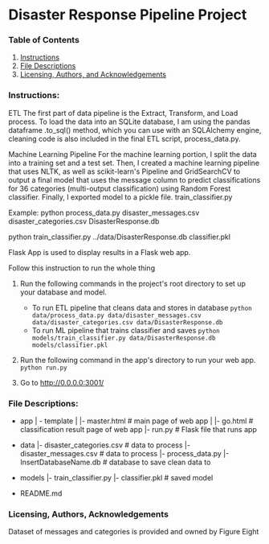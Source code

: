 # Disaster Response Pipeline Project

### Table of Contents

1. [Instructions](#instructions)
2. [File Descriptions](#files)
3. [Licensing, Authors, and Acknowledgements](#licensing)

### Instructions:<a name="instructions"></a>
ETL
The first part of  data pipeline is the Extract, Transform, and Load process. To load the data into an SQLite database, I am using the pandas dataframe .to_sql() method, which you can use with an SQLAlchemy engine, cleaning code is also included in the final ETL script, process_data.py.

Machine Learning Pipeline
For the machine learning portion, I split the data into a training set and a test set. Then, I created a machine learning pipeline that uses NLTK, as well as scikit-learn's Pipeline and GridSearchCV to output a final model that uses the message column to predict classifications for 36 categories (multi-output classification) using Random Forest classifier. 
Finally, I exported model to a pickle file. train_classifier.py

Example:
python process_data.py disaster_messages.csv disaster_categories.csv DisasterResponse.db

python train_classifier.py ../data/DisasterResponse.db classifier.pkl

Flask App is used to display results in a Flask web app. 

Follow this instruction to run the whole thing
1. Run the following commands in the project's root directory to set up your database and model.

    - To run ETL pipeline that cleans data and stores in database
        `python data/process_data.py data/disaster_messages.csv data/disaster_categories.csv data/DisasterResponse.db`
    - To run ML pipeline that trains classifier and saves
        `python models/train_classifier.py data/DisasterResponse.db models/classifier.pkl`

2. Run the following command in the app's directory to run your web app.
    `python run.py`

3. Go to http://0.0.0.0:3001/



### File Descriptions:<a name="files"></a>

- app
| - template
| |- master.html  # main page of web app
| |- go.html  # classification result page of web app
|- run.py  # Flask file that runs app

- data
|- disaster_categories.csv  # data to process 
|- disaster_messages.csv  # data to process
|- process_data.py
|- InsertDatabaseName.db   # database to save clean data to

- models
|- train_classifier.py
|- classifier.pkl  # saved model 

- README.md



### Licensing, Authors, Acknowledgements<a name="licensing"></a>

Dataset of messages and categories is provided and owned by Figure Eight 